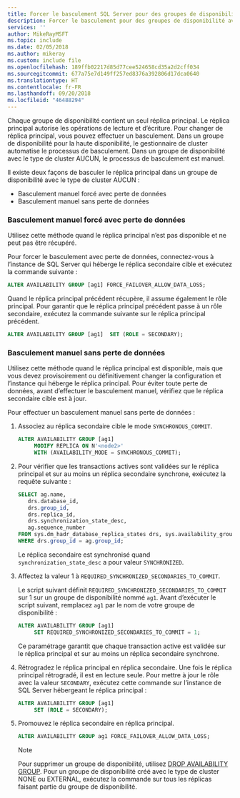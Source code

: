 ```yaml
---
title: Forcer le basculement SQL Server pour des groupes de disponibilité
description: Forcer le basculement pour des groupes de disponibilité avec le type de cluster AUCUN
services: ''
author: MikeRayMSFT
ms.topic: include
ms.date: 02/05/2018
ms.author: mikeray
ms.custom: include file
ms.openlocfilehash: 189ffb02217d85d77cee524658cd35a2d2cff034
ms.sourcegitcommit: 677a75e7d149ff257ed8376a392806d17dca0640
ms.translationtype: HT
ms.contentlocale: fr-FR
ms.lasthandoff: 09/20/2018
ms.locfileid: "46488294"
---
```

Chaque groupe de disponibilité contient un seul réplica principal. Le réplica principal autorise les opérations de lecture et d’écriture. Pour changer de réplica principal, vous pouvez effectuer un basculement. Dans un groupe de disponibilité pour la haute disponibilité, le gestionnaire de cluster automatise le processus de basculement. Dans un groupe de disponibilité avec le type de cluster AUCUN, le processus de basculement est manuel. 

Il existe deux façons de basculer le réplica principal dans un groupe de disponibilité avec le type de cluster AUCUN :

- Basculement manuel forcé avec perte de données
- Basculement manuel sans perte de données

### <a name="forced-manual-failover-with-data-loss"></a>Basculement manuel forcé avec perte de données

Utilisez cette méthode quand le réplica principal n’est pas disponible et ne peut pas être récupéré. 

Pour forcer le basculement avec perte de données, connectez-vous à l’instance de SQL Server qui héberge le réplica secondaire cible et exécutez la commande suivante :

```SQL
ALTER AVAILABILITY GROUP [ag1] FORCE_FAILOVER_ALLOW_DATA_LOSS;
```

Quand le réplica principal précédent récupère, il assume également le rôle principal. Pour garantir que le réplica principal précédent passe à un rôle secondaire, exécutez la commande suivante sur le réplica principal précédent.

```SQL
ALTER AVAILABILITY GROUP [ag1]  SET (ROLE = SECONDARY);
```

### <a name="manual-failover-without-data-loss"></a>Basculement manuel sans perte de données

Utilisez cette méthode quand le réplica principal est disponible, mais que vous devez provisoirement ou définitivement changer la configuration et l’instance qui héberge le réplica principal. Pour éviter toute perte de données, avant d’effectuer le basculement manuel, vérifiez que le réplica secondaire cible est à jour. 

Pour effectuer un basculement manuel sans perte de données :

1. Associez au réplica secondaire cible le mode `SYNCHRONOUS_COMMIT`.

   ```SQL
   ALTER AVAILABILITY GROUP [ag1] 
        MODIFY REPLICA ON N'<node2>' 
        WITH (AVAILABILITY_MODE = SYNCHRONOUS_COMMIT);
   ```

2. Pour vérifier que les transactions actives sont validées sur le réplica principal et sur au moins un réplica secondaire synchrone, exécutez la requête suivante : 

   ```SQL
   SELECT ag.name, 
      drs.database_id, 
      drs.group_id, 
      drs.replica_id, 
      drs.synchronization_state_desc, 
      ag.sequence_number
   FROM sys.dm_hadr_database_replica_states drs, sys.availability_groups ag
   WHERE drs.group_id = ag.group_id; 
   ```

   Le réplica secondaire est synchronisé quand `synchronization_state_desc` a pour valeur `SYNCHRONIZED`.

3. Affectez la valeur 1 à `REQUIRED_SYNCHRONIZED_SECONDARIES_TO_COMMIT`.

   Le script suivant définit `REQUIRED_SYNCHRONIZED_SECONDARIES_TO_COMMIT` sur 1 sur un groupe de disponibilité nommé `ag1`. Avant d’exécuter le script suivant, remplacez `ag1` par le nom de votre groupe de disponibilité :

   ```SQL
   ALTER AVAILABILITY GROUP [ag1] 
        SET REQUIRED_SYNCHRONIZED_SECONDARIES_TO_COMMIT = 1;
   ```

   Ce paramétrage garantit que chaque transaction active est validée sur le réplica principal et sur au moins un réplica secondaire synchrone. 

4. Rétrogradez le réplica principal en réplica secondaire. Une fois le réplica principal rétrogradé, il est en lecture seule. Pour mettre à jour le rôle avec la valeur `SECONDARY`, exécutez cette commande sur l’instance de SQL Server hébergeant le réplica principal :

   ```SQL
   ALTER AVAILABILITY GROUP [ag1] 
        SET (ROLE = SECONDARY); 
   ```

5. Promouvez le réplica secondaire en réplica principal. 

   ```SQL
   ALTER AVAILABILITY GROUP ag1 FORCE_FAILOVER_ALLOW_DATA_LOSS; 
   ```  

   > [!NOTE] 
   > Pour supprimer un groupe de disponibilité, utilisez [DROP AVAILABILITY GROUP](https://docs.microsoft.com/en-us/sql/t-sql/statements/drop-availability-group-transact-sql). Pour un groupe de disponibilité créé avec le type de cluster NONE ou EXTERNAL, exécutez la commande sur tous les réplicas faisant partie du groupe de disponibilité.
